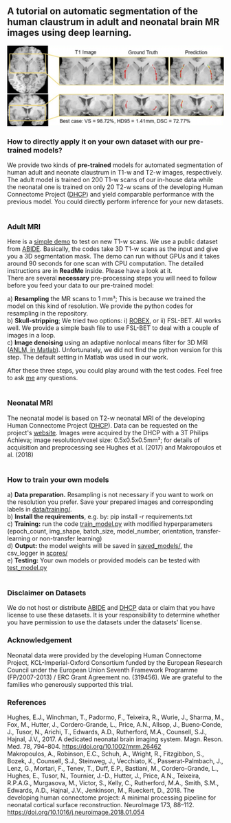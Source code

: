 
## A tutorial on automatic segmentation of the human claustrum in adult and neonatal brain MR images using deep learning. 
![Demo](./claustrum_seg_results.png)

### How to directly apply it on your own dataset with our pre-trained models?
We provide two kinds of **pre-trained** models for automated segmentation of human adult and neonate claustrum in T1-w and T2-w images, respectively.
The adult model is trained on 200 T1-w scans of our in-house data while the neonatal one is trained on only 20 T2-w scans of the developing Human Connectome Project ([DHCP](http://www.developingconnectome.org/)) and yield comparable performance with the previous model. You could directly perform inference for your new datasets.<br/><br/>

### Adult MRI
Here is a [simple demo](https://drive.google.com/file/d/1b0XS8LjRM-rZMPOL8qM6voG-A5jcdUgK/view?usp=sharing) to test on new T1-w scans. We use a public dataset from [ABIDE](http://fcon_1000.projects.nitrc.org/indi/abide/). Basically, the codes take 3D T1-w scans as the input and give you a 3D segmentation mask. The demo can run without GPUs and it takes around 90 seconds for one scan with CPU computation. The detailed instructions are in **ReadMe** inside. Please have a look at it.<br/>
There are several **necessary** pre-processing steps you will need to follow before you feed your data to our pre-trained model:<br/>

a) **Resampling** the MR scans to 1 mm³; This is because we trained the model on this kind of resolution. We provide the python codes for resampling in the repository.<br/>
b) **Skull-stripping**; We tried two options: i) [ROBEX](https://www.nitrc.org/projects/robex), or ii) FSL-BET. All works well. We provide a simple bash file to use FSL-BET to deal with a couple of images in a loop.<br/>
c) **Image denoising** using an adaptive nonlocal means filter for 3D MRI ([ANLM, in Matlab](https://sites.google.com/site/pierrickcoupe/softwares/denoising-for-medical-imaging/mri-denoising)). Unfortunately, we did not find the python version for this step. The default setting in Matlab was used in our work.<br/>

After these three steps, you could play around with the test codes. Feel free to ask [me](http://campar.in.tum.de/Main/HongweiLi) any questions.<br/><br/>

### Neonatal MRI
The neonatal model is based on T2-w neonatal MRI of the developing Human Connectome Project ([DHCP](http://www.developingconnectome.org/)). Data can be requested on the project's [website](http://www.developingconnectome.org/data-release/second-data-release/information-registration-and-download/). Images were acquired by the DHCP with a 3T Philips Achieva; image resolution/voxel size: 0.5x0.5x0.5mm³; for details of acquisition and preprocessing see Hughes et al. (2017) and Makropoulos et al. (2018)<br/><br/>

### How to train your own models
a) **Data preparation.** Resampling is not necessary if you want to work on the resolution you prefer. Save your prepared images and corresponding labels in [data/training/](./data/training/).<br/>
b) **Install the requirements**, e.g. by: pip install -r requirements.txt<br/>
c) **Training:** run the code [train_model.py](./train_model.py) with modified hyperparameters (epoch_count, img_shape, batch_size, model_number, orientation, transfer-learning or non-transfer learning)<br/>
d) **Output:** the model weights will be saved in [saved_models/](./saved_models/), the csv_logger in [scores/](./scores/)<br/>
e) **Testing:** Your own models or provided models can be tested with [test_model.py](./test_model.py)<br/><br/>

### Disclaimer on Datasets
We do not host or distribute [ABIDE](http://fcon_1000.projects.nitrc.org/indi/abide/) and [DHCP](http://www.developingconnectome.org/) data or claim that you have license to use these datasets. It is your responsibility to determine whether you have permission to use the datasets under the datasets' license.

### Acknowledgement
Neonatal data were provided by the developing Human Connectome Project, KCL-Imperial-Oxford Consortium funded by the European Research Council under the European Union Seventh Framework Programme (FP/2007-2013) / ERC Grant Agreement no. (319456). We are grateful to the families who generously supported this trial.

### References
Hughes, E.J., Winchman, T., Padormo, F., Teixeira, R., Wurie, J., Sharma, M., Fox, M., Hutter, J., Cordero‐Grande, L., Price, A.N., Allsop, J., Bueno‐Conde, J., Tusor, N., Arichi, T., Edwards, A.D., Rutherford, M.A., Counsell, S.J., Hajnal, J.V., 2017. A dedicated neonatal brain imaging system. Magn. Reson. Med. 78, 794–804. https://doi.org/10.1002/mrm.26462<br/>
Makropoulos, A., Robinson, E.C., Schuh, A., Wright, R., Fitzgibbon, S., Bozek, J., Counsell, S.J., Steinweg, J., Vecchiato, K., Passerat-Palmbach, J., Lenz, G., Mortari, F., Tenev, T., Duff, E.P., Bastiani, M., Cordero-Grande, L., Hughes, E., Tusor, N., Tournier, J.-D., Hutter, J., Price, A.N., Teixeira, R.P.A.G., Murgasova, M., Victor, S., Kelly, C., Rutherford, M.A., Smith, S.M., Edwards, A.D., Hajnal, J.V., Jenkinson, M., Rueckert, D., 2018. The developing human connectome project: A minimal processing pipeline for neonatal cortical surface reconstruction. NeuroImage 173, 88–112. https://doi.org/10.1016/j.neuroimage.2018.01.054
